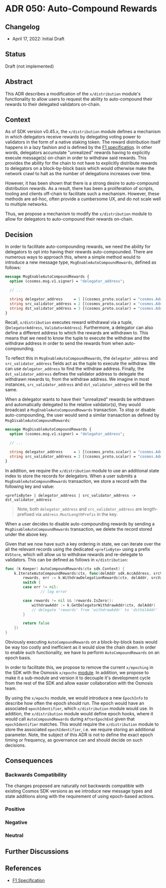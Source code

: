 # ADR 050: Auto-Compound Rewards

## Changelog

* April 17, 2022: Initial Draft

## Status

Draft (not implemented)

## Abstract

This ADR describes a modification of the `x/distribution` module's functionality
to allow users to request the ability to auto-compound their rewards to their
delegated validators on-chain.

## Context

As of SDK version v0.45.x, the `x/distribution` module defines a mechanism in
which delegators receive rewards by delegating voting power to validators in the
form of a native staking token. The reward distribution itself happens in a lazy
fashion and is defined by the [F1 specification](https://drops.dagstuhl.de/opus/volltexte/2020/11974/pdf/OASIcs-Tokenomics-2019-10.pdf).
In other words, delegators accumulate "unrealized" rewards having to explicitly
execute message(s) on-chain in order to withdraw said rewards. This provides the
ability for the chain to not have to explicitly distribute rewards to delegators
on a block-by-block basis which would otherwise make the network crawl to halt
as the number of delegations increases over time.

However, it has been shown that there is a strong desire to auto-compound
distribution rewards. As a result, there has been a proliferation of scripts, tooling
and clients off-chain to facilitate such a mechanism. However, these methods are
ad-hoc, often provide a cumbersome UX, and do not scale well to multiple networks.

Thus, we propose a mechanism to modify the `x/distribution` module to allow for
delegators to auto-compound their rewards on-chain.

## Decision

In order to facilitate auto-compounding rewards, we need the ability for delegators
to opt into having their rewards auto-compounded. There are numerous ways to approach
this, where a simple method would to introduce a new message type, `MsgEnableAutoCompoundRewards`,
defined as follows:

```protobuf
message MsgEnableAutoCompoundRewards {
  option (cosmos.msg.v1.signer) = "delegator_address";

  // ...

  string delegator_address     = 1 [(cosmos_proto.scalar) = "cosmos.AddressString"];
  string src_validator_address = 2 [(cosmos_proto.scalar) = "cosmos.AddressString"];
  string dst_validator_address = 3 [(cosmos_proto.scalar) = "cosmos.AddressString"];
}
```

Recall, `x/distribution` executes reward withdrawal via a tuple, (`DelegatorAddress`, `ValidatorAddress`).
Furthermore, a delegator can also define a different address to which the rewards
are withdrawn to. This means that we need to know the tuple to execute the withdraw
and the withdraw address in order to send the rewards from when auto-compounding.

To reflect this in `MsgEnableAutoCompoundRewards`, the `delegator_address` and
`src_validator_address` fields act as the tuple to execute the withdraw. We can
use `delegator_address` to find the withdraw address. Finally, the `dst_validator_address`
defines the validator address to delegate the withdrawn rewards to, from the withdraw address.
We imagine in most instances, `src_validator_address` and `dst_validator_address`
will be the same.

When a delegator wants to have their "unrealized" rewards be withdrawn and
automatically delegated to the relative validator(s), they would broadcast a
`MsgEnableAutoCompoundRewards` transaction. To stop or disable auto-compounding,
the user would send a similar transaction as defined by `MsgDisableAutoCompoundRewards`:

```protobuf
message MsgDisableAutoCompoundRewards {
  option (cosmos.msg.v1.signer) = "delegator_address";

  // ...

  string delegator_address     = 1 [(cosmos_proto.scalar) = "cosmos.AddressString"];
  string src_validator_address = 2 [(cosmos_proto.scalar) = "cosmos.AddressString"];
}
```

In addition, we require the `x/distribution` module to use an additional state
index to store the records for delegators. When a user submits a `MsgEnableAutoCompoundRewards`
transaction, we store a record with the following key and value:

```text
<prefixByte> | delegator_address | src_validator_address -> dst_validator_address
```

> Note, both `delegator_address` and `src_validator_address` are length-prefixed
> via `address.MustLengthPrefix` in the key.

When a user decides to disable auto-compounding rewards by sending a `MsgDisableAutoCompoundRewards`
transaction, we delete the record stored under the above key.

Given that we now have such a key ordering in state, we can iterate over the all
the relevant records using the dedicated `<prefixByte>` using a prefix `KVStore`,
which will allow us to withdraw rewards and re-delegate to validators. This can
be defined as follows in `x/distribution`:

```go
func (k Keeper) AutoCompoundRewards(ctx sdk.Context) {
	k.IterateAutoCompoundRewards(ctx, func(delAddr sdk.AccAddress, srcValAddr, dstValAddr sdk.ValAddress) (stop bool) {
		rewards, err := k.WithdrawDelegationRewards(ctx, delAddr, srcValAddr)
		switch {
		case err != nil:
				// log error

		case rewards != nil && !rewards.IsZero():
			withdrawAddr := k.GetDelegatorWithdrawAddr(ctx, delAddr)
			// delegate 'rewards' from 'withdrawAddr' to 'dstValAddr'
		}

		return false
	})
}
```

Obviously executing `AutoCompoundRewards` on a block-by-block basis would be way
too costly and inefficient as it would slow the chain down. In order to enable
such functionality, we have to perform `AutoCompoundRewards` on an epoch basis.

In order to facilitate this, we propose to remove the current `x/epoching` in the
SDK with the Osmosis `x/epochs` [module](https://github.com/osmosis-labs/osmosis/tree/main/x/epochs/spec).
In addition, we propose to make it a sub-module and version it to decouple it's
development cycle from the rest of the SDK and allow easier collaboration with
the Osmosis team.

By using the `x/epochs` module, we would introduce a new `EpochInfo` to describe
how often the epoch should run. The epoch would have an associated `epochIdentifier`,
which `x/distribution` module would use. In addition, the `x/distribution` module
would define epoch hooks, where it would call `AutoCompoundRewards` during
`AfterEpochEnd` given that `epochIdentifier` matches. This would require the
`x/distribution` module to store the associated `epochIdentifier`, i.e. we require
storing an additional parameter. Note, the subject of this ADR is not to define
the exact epoch timing or frequency, as governance can and should decide on such
decisions.

## Consequences

### Backwards Compatibility

The changes proposed are naturally not backwards compatible with existing Cosmos
SDK versions as we introduce new message types and state additions along with the
requirement of using epoch-based actions.

### Positive

<!-- {positive consequences} -->

### Negative

<!-- {negative consequences} -->

### Neutral

<!-- {neutral consequences} -->

## Further Discussions

<!-- While an ADR is in the DRAFT or PROPOSED stage, this section should contain a summary of issues to be solved in future iterations (usually referencing comments from a pull-request discussion).
Later, this section can optionally list ideas or improvements the author or reviewers found during the analysis of this ADR. -->

## References

* [F1 Specification](https://drops.dagstuhl.de/opus/volltexte/2020/11974/pdf/OASIcs-Tokenomics-2019-10.pdf)
